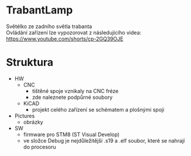 # TrabantLamp
Světélko ze zadního světla trabanta  
Ovládání zařízení lze vypozorovat z následujícího videa: https://www.youtube.com/shorts/cp-2GQ39OJE

# Struktura
- HW
  - CNC
    - tištěné spoje vznikaly na CNC fréze
    - zde naleznete podpůrné soubory
  - KiCAD
    - projekt celého zařízení se schématem a plošnými spoji
- Pictures
  - obrázky
- SW
  - firmware pro STM8 (ST Visual Develop)
  - ve složce Debug je nejdůležitější .s19 a .elf soubor, které se nahrají do procesoru
